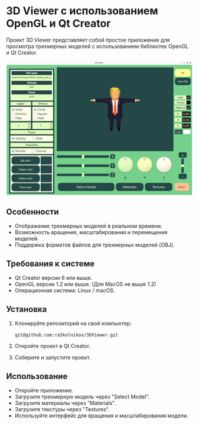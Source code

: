 # 3D Viewer с использованием OpenGL и Qt Creator

Проект 3D Viewer представляет собой простое приложение для просмотра трехмерных моделей с использованием библиотек OpenGL и Qt Creator.

![Пример](3DViewerVitAlina/resources/example.jpeg)

## Особенности

- Отображение трехмерных моделей в реальном времени.
- Возможность вращения, масштабирования и перемещения моделей.
- Поддержка форматов файлов для трехмерных моделей (OBJ).

## Требования к системе

- Qt Creator версии 6 или выше.
- OpenGL версии 1.2 или выше. (Для MacOS не выше 1.2)
- Операционная система: Linux / macOS.

## Установка

1. Клонируйте репозиторий на свой компьютер:

    ```
    git@github.com:ra5kolnikov/3DViewer.git
    ```

2. Откройте проект в Qt Creator.
3. Соберите и запустите проект.

## Использование

- Откройте приложение.
- Загрузите трехмерную модель через "Select Model".
- Загрузите материалы через "Materials".
- Загрузите текстуры через "Textures".
- Используйте интерфейс для вращения и масштабирования модели.
